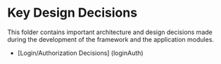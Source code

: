 # Key Design Decisions

This folder contains important architecture and design decisions made during the 
development of the framework and the application modules.

* [Login/Authorization Decisions] (loginAuth)
